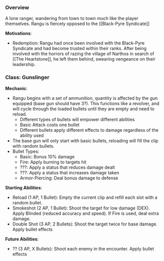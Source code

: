 ### Overview
A lone ranger, wandering from town to town much like the player themselves. Rangu is fiercely opposed to the [[Black-Pyre Syndicate]]

**Motivations**:
- Redemption: Rangu had once been involved with the Black-Pyre Syndicate and had become trusted within their ranks. After being involved with the horrors of razing the village of Narthos in search of [[The Heartstone]], he left them behind, swearing vengeance on their leadership.

### Class: Gunslinger
**Mechanic**:
- Rangu begins with a set of ammunition, quantity is affected by the gun equipped (base gun should have 3?). This functions like a revolver, and will cycle through the loaded bullets until they are empty and need to reload.
	- Different types of bullets will empower different abilities
	- Basic Attack costs one bullet
	- Different bullets apply different effects to damage regardless of the ability used
- The base gun will only start with basic bullets, reloading will fill the clip with random bullets.
- Bullet Types:
	- Basic: Bonus 10% damage
	- Fire: Apply burning to targets hit
	- ???: Apply a status that reduces damage dealt
	- ???: Apply a status that increases damage taken
	- Armor-Piercing: Deal bonus damage to defense

**Starting Abilities**:
- Reload (1 AP, 1 Bullet): Empty the current clip and refill each slot with a random bullet.
- Smokeshot (2 AP, 1 Bullet): Shoot the target for low damage (DEX). Apply Blinded (reduced accuracy and speed). If Fire is used, deal extra damage.
- Double Shot (3 AP, 2 Bullets): Shoot the target twice for base damage. Apply bullet effects

**Future Abilities**:
- ?? (3 AP, X Bullets): Shoot each enemy in the encounter. Apply bullet effects